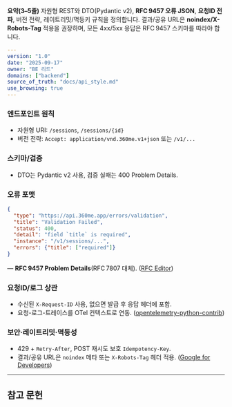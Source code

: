 ﻿**요약(3–5줄)**
자원형 REST와 DTO(Pydantic v2), **RFC 9457 오류 JSON**, **요청ID 전파**, 버전 전략, 레이트리밋/멱등키 규칙을 정의합니다. 결과/공유 URL은 **noindex/X-Robots-Tag** 적용을 권장하며, 모든 4xx/5xx 응답은 RFC 9457 스키마를 따라야 합니다.

```yaml
---
version: "1.0"
date: "2025-09-17"
owner: "BE 리드"
domains: ["backend"]
source_of_truth: "docs/api_style.md"
use_browsing: true
---
```

### 엔드포인트 원칙

* 자원형 URI: `/sessions`, `/sessions/{id}`
* 버전 전략: `Accept: application/vnd.360me.v1+json` 또는 `/v1/...`

### 스키마/검증

* DTO는 Pydantic v2 사용, 검증 실패는 400 Problem Details.

### 오류 포맷

```json
{
  "type": "https://api.360me.app/errors/validation",
  "title": "Validation Failed",
  "status": 400,
  "detail": "field `title` is required",
  "instance": "/v1/sessions/...",
  "errors": {"title": ["required"]}
}
```

— **RFC 9457 Problem Details**(RFC 7807 대체). ([RFC Editor][1])

### 요청ID/로그 상관

* 수신된 `X-Request-ID` 사용, 없으면 발급 후 응답 헤더에 포함.
* 요청-로그-트레이스를 OTel 컨텍스트로 연동. ([opentelemetry-python-contrib][2])

### 보안·레이트리밋·멱등성

* 429 + `Retry-After`, POST 재시도 보호 `Idempotency-Key`.
* 결과/공유 URL은 `noindex` 메타 또는 `X-Robots-Tag` 헤더 적용. ([Google for Developers][3])

---

## 참고 문헌

[1]: https://www.rfc-editor.org/rfc/rfc9457.html "RFC 9457: Problem Details for HTTP APIs"  
[2]: https://opentelemetry-python-contrib.readthedocs.io/en/latest/instrumentation/fastapi/fastapi.html "OpenTelemetry FastAPI Instrumentation"  
[3]: https://developers.google.com/search/docs/crawling-indexing/robots-meta-tag "Robots Meta Tags Specifications"
